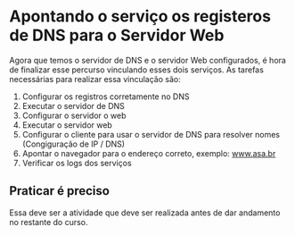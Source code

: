 # Apontando o serviço os registeros de DNS para o Servidor Web

Agora que temos o servidor de DNS e o servidor Web configurados, é hora de finalizar esse percurso vinculando esses dois serviços. As tarefas necessárias para realizar essa vinculação são:

1. Configurar os registros corretamente no DNS
2. Executar o servidor de DNS
3. Configurar o servidor o web
4. Executar o servidor web
5. Configurar o cliente para usar o servidor de DNS para resolver nomes (Congiguração de IP / DNS)
6. Apontar o navegador para o endereço correto, exemplo: www.asa.br
7. Verificar os logs dos serviços
   
## Praticar é preciso

Essa deve ser a atividade que deve ser realizada antes de dar andamento no restante do curso.
